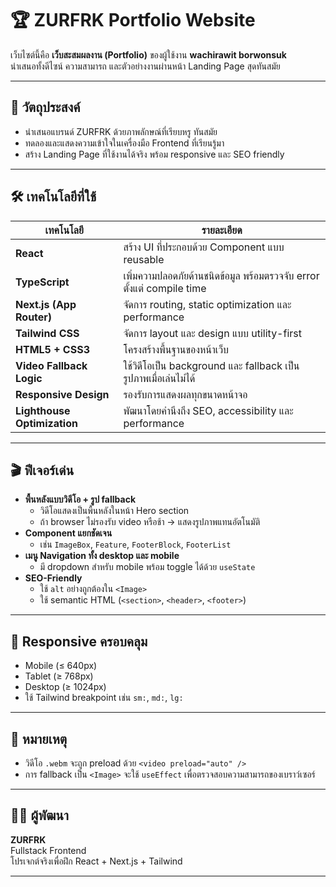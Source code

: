 # 🏆 ZURFRK Portfolio Website

เว็บไซต์นี้คือ **เว็บสะสมผลงาน (Portfolio)** ของผู้ใช้งาน **wachirawit borwonsuk**  
นำเสนอทั้งดีไซน์ ความสามารถ และตัวอย่างงานผ่านหน้า Landing Page สุดทันสมัย

---

## 🎯 วัตถุประสงค์

- นำเสนอแบรนด์ ZURFRK ด้วยภาพลักษณ์ที่เรียบหรู ทันสมัย
- ทดลองและแสดงความเข้าใจในเครื่องมือ Frontend ที่เรียนรู้มา
- สร้าง Landing Page ที่ใช้งานได้จริง พร้อม responsive และ SEO friendly

---

## 🛠️ เทคโนโลยีที่ใช้

| เทคโนโลยี | รายละเอียด |
|-----------|-------------|
| **React** | สร้าง UI ที่ประกอบด้วย Component แบบ reusable |
| **TypeScript** | เพิ่มความปลอดภัยด้านชนิดข้อมูล พร้อมตรวจจับ error ตั้งแต่ compile time |
| **Next.js (App Router)** | จัดการ routing, static optimization และ performance |
| **Tailwind CSS** | จัดการ layout และ design แบบ utility-first |
| **HTML5 + CSS3** | โครงสร้างพื้นฐานของหน้าเว็บ |
| **Video Fallback Logic** | ใช้วิดีโอเป็น background และ fallback เป็นรูปภาพเมื่อเล่นไม่ได้ |
| **Responsive Design** | รองรับการแสดงผลทุกขนาดหน้าจอ |
| **Lighthouse Optimization** | พัฒนาโดยคำนึงถึง SEO, accessibility และ performance |

---

## 🎬 ฟีเจอร์เด่น

- **พื้นหลังแบบวิดีโอ + รูป fallback**
  - วิดีโอแสดงเป็นพื้นหลังในหน้า Hero section
  - ถ้า browser ไม่รองรับ video หรือช้า → แสดงรูปภาพแทนอัตโนมัติ
- **Component แยกชัดเจน**
  - เช่น `ImageBox`, `Feature`, `FooterBlock`, `FooterList`
- **เมนู Navigation ทั้ง desktop และ mobile**
  - มี dropdown สำหรับ mobile พร้อม toggle ได้ด้วย `useState`
- **SEO-Friendly**
  - ใช้ `alt` อย่างถูกต้องใน `<Image>`
  - ใช้ semantic HTML (`<section>`, `<header>`, `<footer>`)

---

## 📱 Responsive ครอบคลุม

- Mobile (≤ 640px)
- Tablet (≥ 768px)
- Desktop (≥ 1024px)
- ใช้ Tailwind breakpoint เช่น `sm:`, `md:`, `lg:`

---

## 📌 หมายเหตุ

- วิดีโอ `.webm` จะถูก preload ด้วย `<video preload="auto" />`  
- การ fallback เป็น `<Image>` จะใช้ `useEffect` เพื่อตรวจสอบความสามารถของเบราว์เซอร์

---

## 👨‍🎓 ผู้พัฒนา

**ZURFRK**  
Fullstack Frontend  
โปรเจกต์จริงเพื่อฝึก React + Next.js + Tailwind

---
